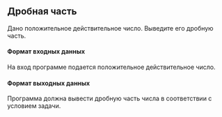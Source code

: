 ## Дробная часть

Дано положительное действительное число. Выведите его дробную часть.

#### Формат входных данных
На вход программе подается положительное действительное число.

#### Формат выходных данных
Программа должна вывести дробную часть числа в соответствии с условием задачи.